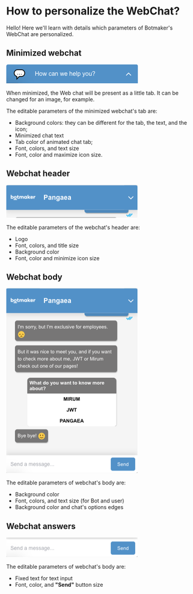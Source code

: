 # How to personalize the WebChat?

Hello! Here we'll learn with details which parameters of Botmaker's WebChat are personalized.

## Minimized webchat

![ ](https://github.com/botmakeradmin/botmakeradmin.github.io/blob/master/docs/en/images/2018-08-17_15-53-22.png)

When minimized, the Web chat will be present as a little tab. It can be changed for an image, for example.

The editable parameters of the minimized webchat's tab are:
- Background colors: they can be different for the tab, the text, and the icon;
- Minimized chat text
- Tab color of animated chat tab;
- Font, colors, and text size
- Font, color and maximize icon size.

## Webchat header

![Header](https://github.com/botmakeradmin/botmakeradmin.github.io/blob/master/docs/en/images/2018-08-17_15-52-79.png)

The editable parameters of the webchat's header are:
- Logo
- Font, colors, and title size
- Background color
- Font, color and minimize icon size

## Webchat body

![ ](https://github.com/botmakeradmin/botmakeradmin.github.io/blob/master/docs/en/images/2018-08-17_15-52-08.png)

The editable parameters of webchat's body are:
- Background color
- Font, colors, and text size (for Bot and user)
- Background color and chat's options edges

## Webchat answers

![ ](https://github.com/botmakeradmin/botmakeradmin.github.io/blob/master/docs/en/images/2018-08-17_15-52-98.png)

The editable parameters of webchat's body are:
- Fixed text for text input
- Font, color, and **"Send"** button size


